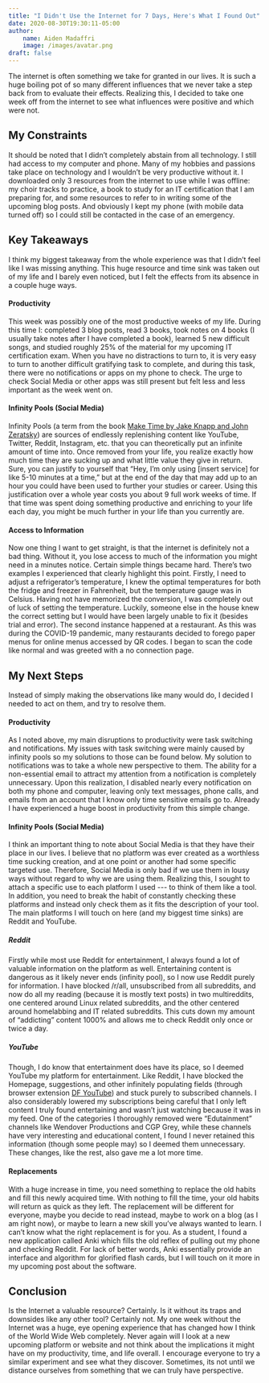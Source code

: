 ```yaml
---
title: "I Didn't Use the Internet for 7 Days, Here's What I Found Out"
date: 2020-08-30T19:30:11-05:00
author:
    name: Aiden Madaffri
    image: /images/avatar.png
draft: false
---
```

The internet is often something we take for granted in our lives. It is such a huge boiling pot of so many different influences that we never take a step back from to evaluate their effects. Realizing this, I decided to take one week off from the internet to see what influences were positive and which were not.


<a id="orgbe93d0e"></a>

## My Constraints

It should be noted that I didn&rsquo;t completely abstain from all technology. I still had access to my computer and phone. Many of my hobbies and passions take place on technology and I wouldn&rsquo;t be very productive without it. I downloaded only 3 resources from the internet to use while I was offline: my choir tracks to practice, a book to study for an IT certification that I am preparing for, and some resources to refer to in writing some of the upcoming blog posts. And obviously I kept my phone (with mobile data turned off) so I could still be contacted in the case of an emergency.


<a id="orgb6a008c"></a>

## Key Takeaways

I think my biggest takeaway from the whole experience was that I didn&rsquo;t feel like I was missing anything. This huge resource and time sink was taken out of my life and I barely even noticed, but I felt the effects from its absence in a couple huge ways.


<a id="org2ea7b1e"></a>

#### Productivity

This week was possibly one of the most productive weeks of my life. During this time I: completed 3 blog posts, read 3 books, took notes on 4 books (I usually take notes after I have completed a book), learned 5 new difficult songs, and studied roughly 25% of the material for my upcoming IT certification exam. When you have no distractions to turn to, it is very easy to turn to another difficult gratifying task to complete, and during this task, there were no notifications or apps on my phone to check. The urge to check Social Media or other apps was still present but felt less and less important as the week went on.


<a id="org7c6dd75"></a>

#### Infinity Pools (Social Media)

Infinity Pools (a term from the book [Make Time by Jake Knapp and John Zeratsky](https://www.amazon.com/Make-Time-Focus-Matters-Every/dp/0525572422)) are sources of endlessly replenishing content like YouTube, Twitter, Reddit, Instagram, etc. that you can theoretically put an infinite amount of time into. Once removed from your life, you realize exactly how much time they are sucking up and what little value they give in return. Sure, you can justify to yourself that &ldquo;Hey, I&rsquo;m only using [insert service] for like 5-10 minutes at a time,&rdquo; but at the end of the day that may add up to an hour you could have been used to further your studies or career. Using this justification over a whole year costs you about 9 full work weeks of time. If that time was spent doing something productive and enriching to your life each day, you might be much further in your life than you currently are.


<a id="org6640ee7"></a>

#### Access to Information

Now one thing I want to get straight, is that the internet is definitely not a bad thing. Without it, you lose access to much of the information you might need in a minutes notice. Certain simple things became hard. There&rsquo;s two examples I experienced that clearly highlight this point. Firstly, I need to adjust a refrigerator&rsquo;s temperature, I knew the optimal temperatures for both the fridge and freezer in Fahrenheit, but the temperature gauge was in Celsius. Having not have memorized the conversion, I was completely out of luck of setting the temperature. Luckily, someone else in the house knew the correct setting but I would have been largely unable to fix it (besides trial and error). The second instance happened at a restaurant. As this was during the COVID-19 pandemic, many restaurants decided to forego paper menus for online menus accessed by QR codes. I began to scan the code like normal and was greeted with a no connection page.


<a id="org0f0221a"></a>

## My Next Steps

Instead of simply making the observations like many would do, I decided I needed to act on them, and try to resolve them.


<a id="orgb6c1d67"></a>

#### Productivity

As I noted above, my main disruptions to productivity were task switching and notifications. My issues with task switching were mainly caused by infinity pools so my solutions to those can be found below. My solution to notifications was to take a whole new perspective to them. The ability for a non-essential email to attract my attention from a notification is completely unnecessary. Upon this realization, I disabled nearly every notification on both my phone and computer, leaving only text messages, phone calls, and emails from an account that I know only time sensitive emails go to. Already I have experienced a huge boost in productivity from this simple change.


<a id="org25ebc6a"></a>

#### Infinity Pools (Social Media)

I think an important thing to note about Social Media is that they have their place in our lives. I believe that no platform was ever created as a worthless time sucking creation, and at one point or another had some specific targeted use. Therefore, Social Media is only bad if we use them in lousy ways without regard to why we are using them. Realizing this, I sought to attach a specific use to each platform I used --- to think of them like a tool. In addition, you need to break the habit of constantly checking these platforms and instead only check them as it fits the description of your tool. The main platforms I will touch on here (and my biggest time sinks) are Reddit and YouTube.

##### Reddit

Firstly while most use Reddit for entertainment, I always found a lot of valuable information on the platform as well. Entertaining content is dangerous as it likely never ends (infinity pool), so I now use Reddit purely for information. I have blocked /r/all, unsubscribed from all subreddits, and now do all my reading (because it is mostly text posts) in two multireddits, one centered around Linux related subreddits, and the other centered around homelabbing and IT related subreddits. This cuts down my amount of &ldquo;addicting&rdquo; content 1000% and allows me to check Reddit only once or twice a day.

##### YouTube

Though, I do know that entertainment does have its place, so I deemed YouTube my platform for entertainment. Like Reddit, I have blocked the Homepage, suggestions, and other infinitely populating fields (through browser extension [DF YouTube](https://addons.mozilla.org/en-US/firefox/addon/df-youtube/)) and stuck purely to subscribed channels. I also considerably lowered my subscriptions being careful that I only left content I truly found entertaining and wasn&rsquo;t just watching because it was in my feed. One of the categories I thoroughly removed were &ldquo;Edutainment&rdquo; channels like Wendover Productions and CGP Grey, while these channels have very interesting and educational content, I found I never retained this information (though some people may) so I deemed them unnecessary. These changes, like the rest, also gave me a lot more time.


<a id="org9340e2c"></a>

#### Replacements

With a huge increase in time, you need something to replace the old habits and fill this newly acquired time. With nothing to fill the time, your old habits will return as quick as they left. The replacement will be different for everyone, maybe you decide to read instead, maybe to work on a blog (as I am right now), or maybe to learn a new skill you&rsquo;ve always wanted to learn. I can&rsquo;t know what the right replacement is for you. As a student, I found a new application called Anki which fills the old reflex of pulling out my phone and checking Reddit. For lack of better words, Anki essentially provide an interface and algorithm for glorified flash cards, but I will touch on it more in my upcoming post about the software.


<a id="orga5f2bbc"></a>

## Conclusion

Is the Internet a valuable resource? Certainly. Is it without its traps and downsides like any other tool? Certainly not. My one week without the Internet was a huge, eye opening experience that has changed how I think of the World Wide Web completely. Never again will I look at a new upcoming platform or website and not think about the implications it might have on my productivity, time, and life overall. I encourage everyone to try a similar experiment and see what they discover. Sometimes, its not until we distance ourselves from something that we can truly have perspective.


